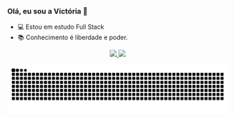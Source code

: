 ### Olá, eu sou a Victória 👋

- 💻 Estou em estudo Full Stack
- 📚 Conhecimento é liberdade e poder.

<div align="center">
  <a href="https://github.com/vmc13">
  <img height="180em" src="https://github-readme-stats.vercel.app/api?username=vmc13&show_icons=true&theme=dracula&include_all_commits=true&count_private=true"/>
  <img height="180em" src="https://github-readme-stats.vercel.app/api/top-langs/?username=vmc13&layout=compact&langs_count=7&theme=dracula"/>
</div>

  ![Snake animation](https://github.com/vmc13/vmc13/blob/output/github-contribution-grid-snake.svg)
